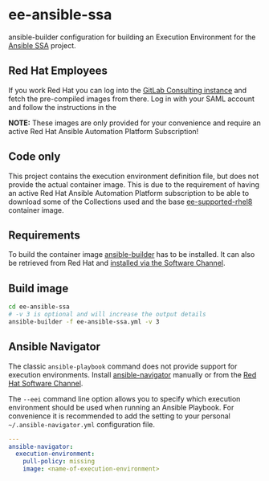 # ee-ansible-ssa

ansible-builder configuration for building an Execution Environment for the [Ansible SSA](https://www.ansible-labs.de) project.

## Red Hat Employees

If you work Red Hat you can log into the [GitLab Consulting instance](https://gitlab.consulting.redhat.com/) and fetch the pre-compiled images from there. Log in with your SAML account and follow the instructions in the

**NOTE:** These images are only provided for your convenience and require an active Red Hat Ansible Automation Platform Subscription!

## Code only

This project contains the execution environment definition file, but does not provide the actual container image. This is due to the requirement of having an active Red Hat Ansible Automation Platform subscription to be able to download some of the Collections used and the base [ee-supported-rhel8](https://catalog.redhat.com/software/containers/ansible-automation-platform-20-early-access/ee-supported-rhel8/60e4bc63c1af85c3015b8588) container image.

## Requirements

To build the container image [ansible-builder](https://github.com/ansible/ansible-builder) has to be installed. It can also be retrieved from Red Hat and [installed via the Software Channel](https://access.redhat.com/documentation/en-us/red_hat_ansible_automation_platform/2.0-ea/html-single/ansible_builder_guide/index#proc-installing-builder).

## Build image

```bash
cd ee-ansible-ssa
# -v 3 is optional and will increase the output details
ansible-builder -f ee-ansible-ssa.yml -v 3
```

## Ansible Navigator

The classic `ansible-playbook` command does not provide support for execution environments. Install [ansible-navigator](https://github.com/ansible/ansible-navigator) manually or from the [Red Hat Software Channel](https://access.redhat.com/documentation/en-us/red_hat_ansible_automation_platform/2.0-ea/html-single/ansible_navigator_creator_guide/index#assembly-installing_on_rhel_ansible-navigator).

The `--eei` command line option allows you to specify which execution environment should be used when running an Ansible Playbook. For convenience it is recommended to add the setting to your personal `~/.ansible-navigator.yml` configuration file.

```yaml
---
ansible-navigator:
  execution-environment:
    pull-policy: missing
    image: <name-of-execution-environment>
```
